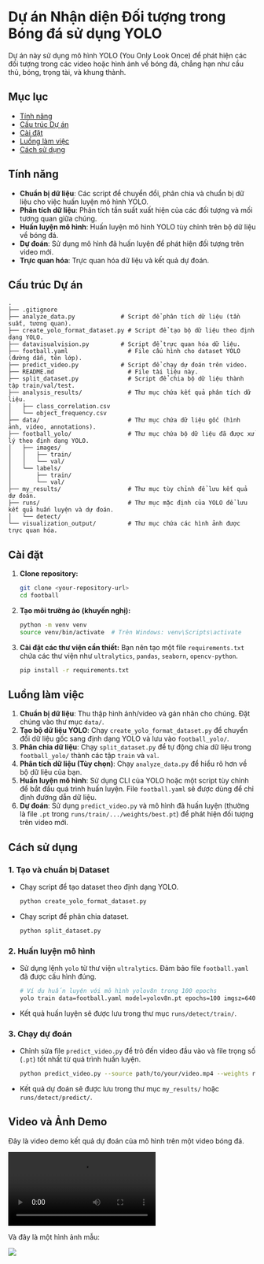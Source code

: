 # Dự án Nhận diện Đối tượng trong Bóng đá sử dụng YOLO

Dự án này sử dụng mô hình YOLO (You Only Look Once) để phát hiện các đối tượng trong các video hoặc hình ảnh về bóng đá, chẳng hạn như cầu thủ, bóng, trọng tài, và khung thành.

## Mục lục

- [Tính năng](#tính-năng)
- [Cấu trúc Dự án](#cấu-trúc-dự-án)
- [Cài đặt](#cài-đặt)
- [Luồng làm việc](#luồng-làm-việc)
- [Cách sử dụng](#cách-sử-dụng)

## Tính năng

-   **Chuẩn bị dữ liệu**: Các script để chuyển đổi, phân chia và chuẩn bị dữ liệu cho việc huấn luyện mô hình YOLO.
-   **Phân tích dữ liệu**: Phân tích tần suất xuất hiện của các đối tượng và mối tương quan giữa chúng.
-   **Huấn luyện mô hình**: Huấn luyện mô hình YOLO tùy chỉnh trên bộ dữ liệu về bóng đá.
-   **Dự đoán**: Sử dụng mô hình đã huấn luyện để phát hiện đối tượng trên video mới.
-   **Trực quan hóa**: Trực quan hóa dữ liệu và kết quả dự đoán.

## Cấu trúc Dự án

```
.
├── .gitignore
├── analyze_data.py             # Script để phân tích dữ liệu (tần suất, tương quan).
├── create_yolo_format_dataset.py # Script để tạo bộ dữ liệu theo định dạng YOLO.
├── datavisualvision.py         # Script để trực quan hóa dữ liệu.
├── football.yaml                 # File cấu hình cho dataset YOLO (đường dẫn, tên lớp).
├── predict_video.py            # Script để chạy dự đoán trên video.
├── README.md                     # File tài liệu này.
├── split_dataset.py              # Script để chia bộ dữ liệu thành tập train/val/test.
├── analysis_results/             # Thư mục chứa kết quả phân tích dữ liệu.
│   ├── class_correlation.csv
│   └── object_frequency.csv
├── data/                         # Thư mục chứa dữ liệu gốc (hình ảnh, video, annotations).
├── football_yolo/                # Thư mục chứa bộ dữ liệu đã được xử lý theo định dạng YOLO.
│   ├── images/
│   │   ├── train/
│   │   └── val/
│   └── labels/
│       ├── train/
│       └── val/
├── my_results/                   # Thư mục tùy chỉnh để lưu kết quả dự đoán.
├── runs/                         # Thư mục mặc định của YOLO để lưu kết quả huấn luyện và dự đoán.
│   └── detect/
└── visualization_output/         # Thư mục chứa các hình ảnh được trực quan hóa.
```

## Cài đặt

1.  **Clone repository:**
    ```bash
    git clone <your-repository-url>
    cd football
    ```

2.  **Tạo môi trường ảo (khuyến nghị):**
    ```bash
    python -m venv venv
    source venv/bin/activate  # Trên Windows: venv\Scripts\activate
    ```

3.  **Cài đặt các thư viện cần thiết:**
    Bạn nên tạo một file `requirements.txt` chứa các thư viện như `ultralytics`, `pandas`, `seaborn`, `opencv-python`.
    ```bash
    pip install -r requirements.txt
    ```

## Luồng làm việc

1.  **Chuẩn bị dữ liệu**: Thu thập hình ảnh/video và gán nhãn cho chúng. Đặt chúng vào thư mục `data/`.
2.  **Tạo bộ dữ liệu YOLO**: Chạy `create_yolo_format_dataset.py` để chuyển đổi dữ liệu gốc sang định dạng YOLO và lưu vào `football_yolo/`.
3.  **Phân chia dữ liệu**: Chạy `split_dataset.py` để tự động chia dữ liệu trong `football_yolo/` thành các tập `train` và `val`.
4.  **Phân tích dữ liệu (Tùy chọn)**: Chạy `analyze_data.py` để hiểu rõ hơn về bộ dữ liệu của bạn.
5.  **Huấn luyện mô hình**: Sử dụng CLI của YOLO hoặc một script tùy chỉnh để bắt đầu quá trình huấn luyện. File `football.yaml` sẽ được dùng để chỉ định đường dẫn dữ liệu.
6.  **Dự đoán**: Sử dụng `predict_video.py` và mô hình đã huấn luyện (thường là file `.pt` trong `runs/train/.../weights/best.pt`) để phát hiện đối tượng trên video mới.

## Cách sử dụng

### 1. Tạo và chuẩn bị Dataset

-   Chạy script để tạo dataset theo định dạng YOLO.
    ```bash
    python create_yolo_format_dataset.py
    ```
-   Chạy script để phân chia dataset.
    ```bash
    python split_dataset.py
    ```

### 2. Huấn luyện mô hình

-   Sử dụng lệnh `yolo` từ thư viện `ultralytics`. Đảm bảo file `football.yaml` đã được cấu hình đúng.
    ```bash
    # Ví dụ huấn luyện với mô hình yolov8n trong 100 epochs
    yolo train data=football.yaml model=yolov8n.pt epochs=100 imgsz=640
    ```
-   Kết quả huấn luyện sẽ được lưu trong thư mục `runs/detect/train/`.

### 3. Chạy dự đoán

-   Chỉnh sửa file `predict_video.py` để trỏ đến video đầu vào và file trọng số (`.pt`) tốt nhất từ quá trình huấn luyện.
    ```bash
    python predict_video.py --source path/to/your/video.mp4 --weights runs/detect/train/weights/best.pt
    ```
-   Kết quả dự đoán sẽ được lưu trong thư mục `my_results/` hoặc `runs/detect/predict/`.

## Video và Ảnh Demo

Đây là video demo kết quả dự đoán của mô hình trên một video bóng đá.

<video controls>
  <source src="video/YOLOv8 Prediction 2025-10-23 22-22-58.mp4" type="video/mp4">
  Your browser does not support the video tag.
</video>

Và đây là một hình ảnh mẫu:

<img src="video/image.png">
</img>
